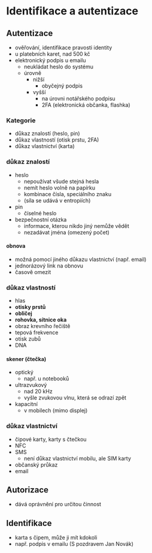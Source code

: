 # Identifikace a autentizace

## Autentizace

- ověřování, identifikace pravosti identity
- u platebních karet, nad 500 kč
- elektronický podpis u emailu
  - neukládat heslo do systému
  - úrovně
    - nižší
      - obyčejný podpis
    - vyšší
      - na úrovni notářského podpisu
      - 2FA (elektronická občanka, flashka)

### Kategorie

- důkaz znalostí (heslo, pin)
- důkaz vlastností (otisk prstu, 2FA)
- důkaz vlastnictví (karta)

### důkaz znalostí

- heslo
  - nepoužívat všude stejná hesla
  - nemít heslo volně na papírku
  - kombinace čísla, speciálního znaku
  - (síla se udává v entropiích)
- pin
  - číselné heslo
- bezpečnostní otázka
  - informace, kterou nikdo jiný nemůže vědět
  - nezadávat jména (omezený počet) 

#### obnova

- možná pomocí jiného důkazu vlastnictví (např. email)
- jednorázový link na obnovu
- časově omezit

### důkaz vlastností

- hlas
- **otisky prstů**
- **obličej**
- **rohovka, sítnice oka**
- obraz krevního řečiště
- tepová frekvence
- otisk zubů
- DNA

#### skener (čtečka)
- optický
  - např. u notebooků
- ultrazvukový
  - nad 20 kHz
  - vyšle zvukovou vlnu, která se odrazí zpět
- kapacitní
  - v mobilech (mimo displej)

### důkaz vlastnictví

- čipové karty, karty s čtečkou
- NFC
- SMS
  - není důkaz vlastnictví mobilu, ale SIM karty
- občanský průkaz
- email

## Autorizace

- dává oprávnění pro určitou činnost

## Identifikace

- karta s čipem, může ji mít kdokoli
- např. podpis v emailu (S pozdravem Jan Novák)
